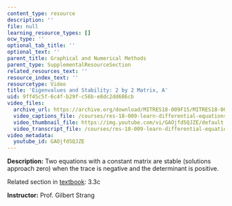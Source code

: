 ```yaml
---
content_type: resource
description: ''
file: null
learning_resource_types: []
ocw_type: ''
optional_tab_title: ''
optional_text: ''
parent_title: Graphical and Numerical Methods
parent_type: SupplementalResourceSection
related_resources_text: ''
resource_index_text: ''
resourcetype: Video
title: 'Eigenvalues and Stability: 2 by 2 Matrix, A'
uid: 9ff45c5f-6c4f-b29f-c56b-e8dc2dd686cb
video_files:
  archive_url: https://archive.org/download/MITRES18-009F15/MITRES18-009F15_3_3c_EigenvaluesStability_300k.mp4
  video_captions_file: /courses/res-18-009-learn-differential-equations-up-close-with-gilbert-strang-and-cleve-moler-fall-2015/920a622d46b65aaaad84f2211c96ffb6_GAOjfd5QJZE.vtt
  video_thumbnail_file: https://img.youtube.com/vi/GAOjfd5QJZE/default.jpg
  video_transcript_file: /courses/res-18-009-learn-differential-equations-up-close-with-gilbert-strang-and-cleve-moler-fall-2015/94c0f5570a5430022f7a472a0b5d3005_GAOjfd5QJZE.pdf
video_metadata:
  youtube_id: GAOjfd5QJZE
---
```


**Description:** Two equations with a constant matrix are stable (solutions approach zero) when the trace is negative and the determinant is positive.

Related section in [textbook](http://www-math.mit.edu/~gs/dela/): 3.3c

**Instructor:** Prof. Gilbert Strang